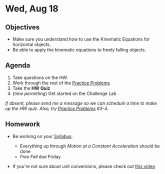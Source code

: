 Wed, Aug 18
=========  

Objectives
------------
- Make sure you understand how to use the Kinematic Equations for horizontal objects.
- Be able to apply the kinematic equations to freely falling objects.

Agenda  
---------  

 1. Take questions on the HW.
 2. Work through the rest of the [Practice Problems][pp]
 3. Take the **HW Quiz**
 4. (*time permitting*) Get started on the Challenge Lab

*If absent, please send me a message so we can schedule a time to make up the HW quiz.  Also, try [Practice Problems][pp] #3-4.*

<!--
*If you are absent, please take a look at the video version of the notes provided.*
-->

Homework
-------------  
- Be working on your [Syllabus](https://avon.schoology.com/course/5138386902/materials?f=469192557). 

	- Everything up through *Motion at a Constant Acceleration* should be done
	- *Free Fall* due Friday
- If you're not sure about unit conversions, please check out [this video](https://www.youtube.com/watch?v=wwtcSoBxv4w)

[pp]: https://avon.schoology.com/course/5138386902/materials/gp/5197060132
<!--stackedit_data:
eyJoaXN0b3J5IjpbLTUwNzIxMjY0Miw1Nzg4NTEzMzgsLTE5Nz
c2MDA2NDUsLTE0NjE3MjE2NDcsLTEyOTYxNTE1MDgsLTExMzk3
NjU5MzYsNDg1NTMxMzI3LC0zODAwMzM5OSwtNzg4MDYyMywtND
UyNzE5MTM0LC04NDQzODY1LC0xMTEzNTg4NzAsMTQ0Mjg2Njk2
NSwtOTQwMzIyOTg2LC03NzgyODgwMjYsNTQ2MzMxODIzLDU2MT
YyMjY5OCwtMjExNDA5ODg4NSwtNjgwMjI3NzM5LDIwMzQ1MTY1
MzBdfQ==
-->